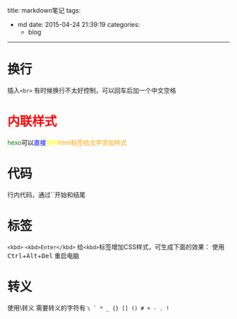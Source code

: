 title: markdown笔记
tags:
  - md
date: 2015-04-24 21:39:19
categories:
      - blog
---

# 换行
插入``<br>``
有时候换行不太好控制，可以回车后加一个中文空格

# <font color=red>内联样式</font>
<font color='green'>hexo</font><font color='black'>可以</font><font color='blue'>直接</font><font color='yellow'>使用</font><font color='orange'>html标签给文字添加样式</font>

# 代码

行内代码，通过``开始和结尾

# 标签

``<kbd>``
``<kbd>Enter</kbd>``
给``<kbd>``标签增加CSS样式，可生成下面的效果：
使用 <kbd>Ctrl</kbd>+<kbd>Alt</kbd>+<kbd>Del</kbd> 重启电脑

# 转义
使用\\转义
需要转义的字符有
``\ ` * _ {} [] () # + - . !``
